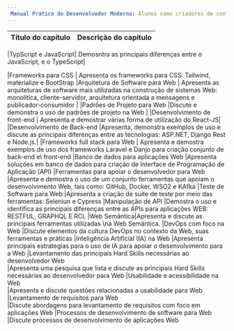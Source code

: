 ```yaml
---
 Manual Prático do Desenvolvedor Moderno: Alunos como criadores de conteúdos
---
```



|Título do capítulo    | Descrição do capítulo |
|----------------------|-----------------------|


|TypScript e JavaScript|
Demosntra as principais diferenças entre 
o JavaScript, e o TypeScript|

                                                                                                                                             
|Frameworks para CSS  | Apresenta os frameworks para CSS: Tailwind, materialize e BootStrap
|Arquitetura de Software para Web | Apresenta as arquiteturas de software mais utilizadas na construção de sistemas Web: monolítica, cliente-servidor, arquitetura orientada a mensagens e publicador-consumidor |
|Padrões de Projeto para Web |Discute e demonstra o uso de padrões de projeto na Web |
|Desenvolvimento de front-end  | Apresenta e demostrar várias forma de utilização do React-JS|
|Desenvolvimento de Back-end |Apresenta, demonstra exemplos de uso e discute as principais diferenças entre as tecnologias: ASP.NET, Django Rest e Node.js.|
|Frameworks full stack para Web | Apresenta e demostra exemplos de uso dos frameworks Laravel e Danjo para criação conjunto de back-end e\\ front-end 
|Banco de dados para aplicações Web |Apresenta soluções em banco de dados para criação de Interface de Programação de Aplicação (API) 
|Ferramentas para apoiar o  desenvolvedor  para Web   
|Apresenta e demostra o uso de um conjunto ferramentas que apoiam o desenvolvimento Web, tais como: GitHub, Docker, WSO2 e KAfka
|Teste de Software para Web  |Apresenta a criação de suíte de teste por meio das ferramentas: Seleniun e Cypress
|Manipulação de API |Demostra o uso e identifica as principais diferenças entre as APIs para aplicações WEB: RESTFUL, GRAPHQL E RCL
|Web Semântica|Apresenta e discute as principais ferramentas utilizadas \\na Web Semântica.
|DevOps com foco na Web   |Discute elementos da cultura DevOps no contexto da Web, suas ferramentas e práticas
|Inteligência Artificial (IA) na Web |Apresenta principais estrategias para o uso de IA para apoiar o desenvolvimento para a Web 
|Levantamento das principais   Hard Skills 
necessárias ao desenvolvedor Web       
|Apresenta uma pesquisa que lista e discute as principais Hard Skills necessárias ao desenvolvedor para Web
|Usabilidade e acessibilidade na Web              
|Apresenta e discute questões relacionadas a usabilidade para Web
|Levantamento de requisitos para Web  
|Discute abordagens para levantamento de requisitos com foco em aplicações Web
|Processos de desenvolvimento de software para Web
|Discute processos de desenvolvimento de aplicações Web
